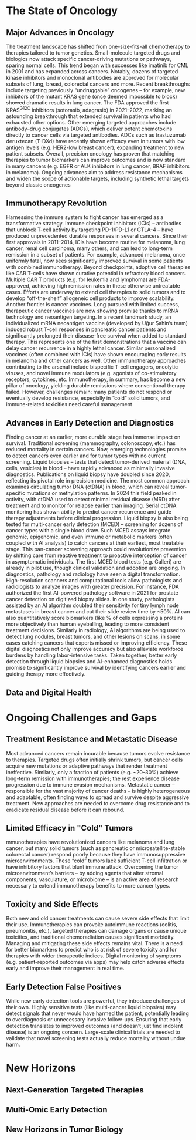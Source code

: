 # The State of Oncology

## Major Advances in Oncology
The treatment landscape has shifted from one-size-fits-all chemotherapy to therapies tailored to tumor genetics. Small-molecule targeted drugs and biologics now attack specific cancer-driving mutations or pathways, sparing normal cells. This trend began with successes like imatinib for CML in 2001 and has expanded across cancers. Notably, dozens of targeted kinase inhibitors and monoclonal antibodies are approved for molecular subsets of lung, breast, colorectal cancers and more. Recent breakthroughs include targeting previously “undruggable” oncogenes – for example, new inhibitors of the mutant KRAS gene (once deemed impossible to block) showed dramatic results in lung cancer. The FDA approved the first KRAS<sup>G12C</sup> inhibitors (sotorasib, adagrasib) in 2021–2022, marking an astounding breakthrough that extended survival in patients who had exhausted other options. Other emerging targeted approaches include antibody–drug conjugates (ADCs), which deliver potent chemotoxins directly to cancer cells via targeted antibodies. ADCs such as trastuzumab deruxtecan (T-DXd) have recently shown efficacy even in tumors with low antigen levels (e.g. HER2-low breast cancer), expanding treatment to new patient subsets. Overall, precision oncology has proven that matching therapies to tumor biomarkers can improve outcomes and is now standard in many cancers (e.g. EGFR or ALK inhibitors in lung cancer, BRAF inhibitors in melanoma). Ongoing advances aim to address resistance mechanisms and widen the scope of actionable targets, including synthetic lethal targets beyond classic oncogenes

## Immunotherapy Revolution
 Harnessing the immune system to fight cancer has emerged as a transformative strategy. Immune checkpoint inhibitors (ICIs) – antibodies that unblock T-cell activity by targeting PD-1/PD-L1 or CTLA-4 – have produced unprecedented durable responses in several cancers. Since their first approvals in 2011–2014, ICIs have become routine for melanoma, lung cancer, renal cell carcinoma, many others, and can lead to long-term remission in a subset of patients. For example, advanced melanoma, once uniformly fatal, now sees significantly improved survival in some patients with combined immunotherapy. Beyond checkpoints, adoptive cell therapies like CAR T-cells have shown curative potential in refractory blood cancers. Multiple CAR T products (e.g. for leukemia and lymphoma) are FDA-approved, achieving high remission rates in these otherwise untreatable cases. Efforts are underway to extend cell therapies to solid tumors and to develop “off-the-shelf” allogeneic cell products to improve scalability. Another frontier is cancer vaccines. Long pursued with limited success, therapeutic cancer vaccines are now showing promise thanks to mRNA technology and neoantigen targeting. In a recent landmark study, an individualized mRNA neoantigen vaccine (developed by Uğur Şahin’s team) induced robust T-cell responses in pancreatic cancer patients and significantly prolonged their disease-free survival when added to standard therapy. This represents one of the first demonstrations that a vaccine can delay cancer recurrence in a highly lethal cancer. Similar personalized vaccines (often combined with ICIs) have shown encouraging early results in melanoma and other cancers as well. Other immunotherapy approaches contributing to the arsenal include bispecific T-cell engagers, oncolytic viruses, and novel immune modulators (e.g. agonists of co-stimulatory receptors, cytokines, etc. Immunotherapy, in summary, has become a new pillar of oncology, yielding durable remissions where conventional therapy failed. However, challenges remain: many patients do not respond or eventually develop resistance, especially in “cold” solid tumors, and immune-related toxicities need careful management

## Advances in Early Detection and Diagnostics

Finding cancer at an earlier, more curable stage has immense impact on survival. Traditional screening (mammography, colonoscopy, etc.) has reduced mortality in certain cancers. Now, emerging technologies promise to detect cancers even earlier and for tumor types with no current screening. Liquid biopsies – tests that detect tumor-derived material (DNA, cells, vesicles) in blood – have rapidly advanced as minimally invasive diagnostics. Publications on liquid biopsy have doubled since 2020, reflecting its pivotal role in precision medicine. The most common approach examines circulating tumor DNA (ctDNA) in blood, which can reveal tumor-specific mutations or methylation patterns. In 2024 this field peaked in activity, with ctDNA used to detect minimal residual disease (MRD) after treatment and to monitor for relapse earlier than imaging. Serial ctDNA monitoring has shown ability to predict cancer recurrence and guide therapy adjustments before clinical progression. Liquid biopsy is also being tested for multi-cancer early detection (MCED) – screening for dozens of cancer types with a single blood draw. Such MCED assays integrate genomic, epigenomic, and even immune or metabolic markers (often coupled with AI analysis) to catch cancers at their earliest, most treatable stage. This pan-cancer screening approach could revolutionize prevention by shifting care from reactive treatment to proactive interception of cancer in asymptomatic individuals. The first MCED blood tests (e.g. Galleri) are already in pilot use, though clinical validation and adoption are ongoing. In diagnostics, pathology and radiology have seen a digital transformation. High-resolution scanners and computational tools allow pathologists and radiologists to analyze images with greater precision. For instance, FDA authorized the first AI-powered pathology software in 2021 for prostate cancer detection on digitized biopsy slides. In one study, pathologists assisted by an AI algorithm doubled their sensitivity for tiny lymph node metastases in breast cancer and cut their slide review time by ~50%. AI can also quantitatively score biomarkers (like % of cells expressing a protein) more objectively than human eyeballing, leading to more consistent treatment decisions. Similarly in radiology, AI algorithms are being used to detect lung nodules, breast tumors, and other lesions on scans, in some cases catching cancers that experts missed or improving efficiency. These digital diagnostics not only improve accuracy but also alleviate workforce burdens by handling labor-intensive tasks. Taken together, better early detection through liquid biopsies and AI-enhanced diagnostics holds promise to significantly improve survival by identifying cancers earlier and guiding therapy more effectively.

## Data and Digital Health

# Ongoing Challenges and Gaps
## Treatment Resistance and Metastatic Disease
Most advanced cancers remain incurable because tumors evolve resistance to therapies. Targeted drugs often initially shrink tumors, but cancer cells acquire new mutations or adaptive pathways that render treatment ineffective. Similarly, only a fraction of patients (e.g. ~20–30%) achieve long-term remission with immunotherapies; the rest experience disease progression due to immune evasion mechanisms. Metastatic cancer – responsible for the vast majority of cancer deaths – is highly heterogeneous and adaptable, often finding ways to spread and survive despite aggressive treatment. New approaches are needed to overcome drug resistance and to eradicate residual disease before it can rebound.
## Limited Efficacy in "Cold" Tumors
mmunotherapies have revolutionized cancers like melanoma and lung cancer, but many solid tumors (such as pancreatic or microsatellite-stable colorectal cancer) respond poorly because they have immunosuppressive microenvironments. These “cold” tumors lack sufficient T-cell infiltration or have inhibitory factors that blunt immune attack. Overcoming the tumor microenvironment’s barriers – by adding agents that alter stromal components, vasculature, or microbiome – is an active area of research necessary to extend immunotherapy benefits to more cancer types.
## Toxicity and Side Effects
Both new and old cancer treatments can cause severe side effects that limit their use. Immunotherapies can provoke autoimmune reactions (colitis, pneumonitis, etc.), targeted therapies can damage organs or cause unique toxicities, and traditional chemoradiation causes significant morbidity. Managing and mitigating these side effects remains vital. There is a need for better biomarkers to predict who is at risk of severe toxicity and for therapies with wider therapeutic indices. Digital monitoring of symptoms (e.g. patient-reported outcomes via apps) may help catch adverse effects early and improve their management in real time.
## Early Detection False Positives
While new early detection tools are powerful, they introduce challenges of their own. Highly sensitive tests (like multi-cancer liquid biopsies) may detect signals that never would have harmed the patient, potentially leading to overdiagnosis or unnecessary invasive follow-ups. Ensuring that early detection translates to improved outcomes (and doesn’t just find indolent disease) is an ongoing concern. Large-scale clinical trials are needed to validate that novel screening tests actually reduce mortality without undue harm.

# New Horizons
## Next-Generation Targeted Therapies
## Multi-Omic Early Detection
## New Horizons in Tumor Biology
